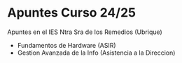# Apuntes Curso 24/25

Apuntes en el IES Ntra Sra de los Remedios (Ubrique)

- Fundamentos de Hardware (ASIR)
- Gestion Avanzada de la Info (Asistencia a la Direccion)
